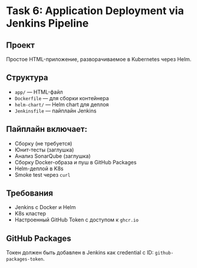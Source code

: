 # Task 6: Application Deployment via Jenkins Pipeline

## Проект

Простое HTML-приложение, разворачиваемое в Kubernetes через Helm.

## Структура

- `app/` — HTML-файл
- `Dockerfile` — для сборки контейнера
- `helm-chart/` — Helm chart для деплоя
- `Jenkinsfile` — пайплайн Jenkins

## Пайплайн включает:

- Сборку (не требуется)
- Юнит-тесты (заглушка)
- Анализ SonarQube (заглушка)
- Сборку Docker-образа и пуш в GitHub Packages
- Helm-деплой в K8s
- Smoke test через `curl`

## Требования

- Jenkins с Docker и Helm
- K8s кластер
- Настроенный GitHub Token с доступом к `ghcr.io`

## GitHub Packages

Токен должен быть добавлен в Jenkins как credential с ID: `github-packages-token`.
